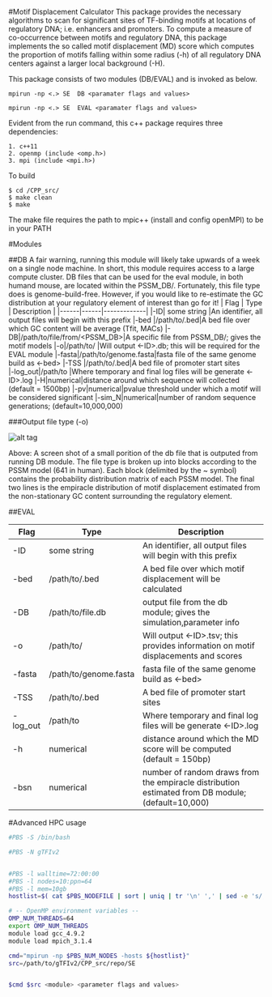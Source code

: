 #Motif Displacement Calculator
This package provides the necessary algorithms to scan for significant sites of TF-binding motifs at locations of regulatory DNA; i.e. enhancers and promoters. To compute a measure of co-occurrence between motifs and regulatory DNA, this package implements the so called motif displacement (MD) score which computes the proportion of motifs falling within some radius (-h) of all regulatory DNA centers against a larger local background (-H). 

This package consists of two modules (DB/EVAL) and is invoked as below.

```
mpirun -np <.> SE  DB <paramater flags and values>

mpirun -np <.> SE  EVAL <paramater flags and values> 
```

Evident from the run command, this c++ package requires three dependencies:

```
1. c++11
2. openmp (include <omp.h>)
3. mpi (include <mpi.h>)
```

To build 

```
$ cd /CPP_src/
$ make clean
$ make
```

The make file requires the path to mpic++ (install and config openMPI) to be in your PATH 


#Modules

##DB
A fair warning, running this module will likely take upwards of a week on a single node machine. In short, this module requires access to a large compute cluster. DB files that can be used for the eval module, in both humand mouse, are located within the PSSM_DB/. Fortunately, this file type does is genome-build-free. However, if you would like to re-estimate the GC distribution at your regulatory element of interest than go for it! 
| Flag | Type | Description |
|------|------|-------------| 
|-ID| some string |An identifier, all output files will begin with this prefix
|-bed  |/path/to/.bed|A bed file over which GC content will be average (Tfit, MACs) 
|-DB|/path/to/file/from/<PSSM_DB>|A specific file from PSSM_DB/; gives the motif models
|-o|/path/to/ |Will output <-ID>.db; this will be required for the EVAL module
|-fasta|/path/to/genome.fasta|fasta file of the same genome build as <-bed> 
|-TSS  |/path/to/.bed|A bed file of promoter start sites  
|-log_out|/path/to |Where temporary and final log files will be generate <-ID>.log
|-H|numerical|distance around which sequence will collected (default = 1500bp)
|-pv|numerical|pvalue threshold under which a motif will be considered significant
|-sim_N|numerical|number of random sequence generations; (default=10,000,000)

###Output file type (-o)

![alt tag](https://github.com/azofeifa/gTFIv2/blob/master/images/DB_FILE_OUT.png)

Above: A screen shot of a small porition of the db file that is outputed from running DB module. The file type is broken up into blocks according to the PSSM model (641 in human).  Each block (delimited by the ~ symbol) contains the probability distribution matrix of each PSSM model. The final two lines is the empiracle distribution of motif displacement estimated from the non-stationary GC content surrounding the regulatory element.  

##EVAL

| Flag | Type | Description |
|------|------|-------------|
|-ID| some string |An identifier, all output files will begin with this prefix
|-bed  |/path/to/.bed|A bed file over which motif displacement will be calculated
|-DB|/path/to/file.db|output file from the db module; gives the simulation,parameter info
|-o|/path/to/ |Will output <-ID>.tsv; this provides information on motif displacements and scores
|-fasta|/path/to/genome.fasta|fasta file of the same genome build as <-bed>
|-TSS  |/path/to/.bed|A bed file of promoter start sites
|-log_out|/path/to |Where temporary and final log files will be generate <-ID>.log
|-h|numerical|distance around which the MD score will be computed (default = 150bp)
|-bsn|numerical|number of random draws from the empiracle distribution estimated from DB module; (default=10,000)




#Advanced HPC usage

```bash
#PBS -S /bin/bash

#PBS -N gTFIv2


#PBS -l walltime=72:00:00
#PBS -l nodes=10:ppn=64
#PBS -l mem=10gb
hostlist=$( cat $PBS_NODEFILE | sort | uniq | tr '\n' ',' | sed -e 's/,$//' )

# -- OpenMP environment variables --
OMP_NUM_THREADS=64
export OMP_NUM_THREADS
module load gcc_4.9.2
module load mpich_3.1.4

cmd="mpirun -np $PBS_NUM_NODES -hosts ${hostlist}"
src=/path/to/gTFIv2/CPP_src/repo/SE


$cmd $src <module> <parameter flags and values>

```


